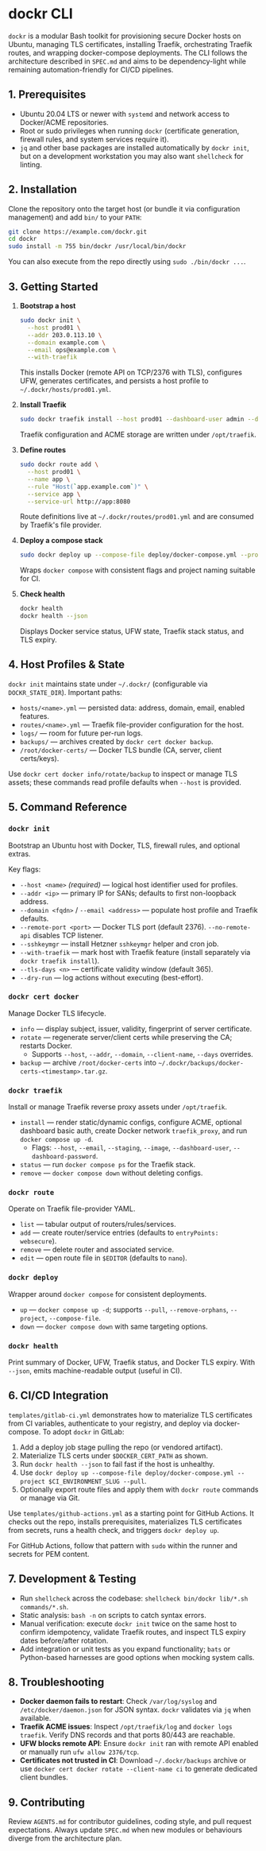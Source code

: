 # dockr CLI

`dockr` is a modular Bash toolkit for provisioning secure Docker hosts on Ubuntu, managing TLS certificates, installing Traefik, orchestrating Traefik routes, and wrapping docker-compose deployments. The CLI follows the architecture described in `SPEC.md` and aims to be dependency-light while remaining automation-friendly for CI/CD pipelines.

## 1. Prerequisites

- Ubuntu 20.04 LTS or newer with `systemd` and network access to Docker/ACME repositories.
- Root or sudo privileges when running `dockr` (certificate generation, firewall rules, and system services require it).
- `jq` and other base packages are installed automatically by `dockr init`, but on a development workstation you may also want `shellcheck` for linting.

## 2. Installation

Clone the repository onto the target host (or bundle it via configuration management) and add `bin/` to your `PATH`:

```bash
git clone https://example.com/dockr.git
cd dockr
sudo install -m 755 bin/dockr /usr/local/bin/dockr
```

You can also execute from the repo directly using `sudo ./bin/dockr ...`.

## 3. Getting Started

1. **Bootstrap a host**
   ```bash
   sudo dockr init \
     --host prod01 \
     --addr 203.0.113.10 \
     --domain example.com \
     --email ops@example.com \
     --with-traefik
   ```
   This installs Docker (remote API on TCP/2376 with TLS), configures UFW, generates certificates, and persists a host profile to `~/.dockr/hosts/prod01.yml`.

2. **Install Traefik**
   ```bash
   sudo dockr traefik install --host prod01 --dashboard-user admin --dashboard-password changeme
   ```
   Traefik configuration and ACME storage are written under `/opt/traefik`.

3. **Define routes**
   ```bash
   sudo dockr route add \
     --host prod01 \
     --name app \
     --rule "Host(`app.example.com`)" \
     --service app \
     --service-url http://app:8080
   ```
   Route definitions live at `~/.dockr/routes/prod01.yml` and are consumed by Traefik's file provider.

4. **Deploy a compose stack**
   ```bash
   sudo dockr deploy up --compose-file deploy/docker-compose.yml --project prod01 --pull
   ```
   Wraps `docker compose` with consistent flags and project naming suitable for CI.

5. **Check health**
   ```bash
   dockr health
   dockr health --json
   ```
   Displays Docker service status, UFW state, Traefik stack status, and TLS expiry.

## 4. Host Profiles & State

`dockr init` maintains state under `~/.dockr/` (configurable via `DOCKR_STATE_DIR`). Important paths:
- `hosts/<name>.yml` — persisted data: address, domain, email, enabled features.
- `routes/<name>.yml` — Traefik file-provider configuration for the host.
- `logs/` — room for future per-run logs.
- `backups/` — archives created by `dockr cert docker backup`.
- `/root/docker-certs/` — Docker TLS bundle (CA, server, client certs/keys).

Use `dockr cert docker info/rotate/backup` to inspect or manage TLS assets; these commands read profile defaults when `--host` is provided.

## 5. Command Reference

### `dockr init`
Bootstrap an Ubuntu host with Docker, TLS, firewall rules, and optional extras.

Key flags:
- `--host <name>` *(required)* — logical host identifier used for profiles.
- `--addr <ip>` — primary IP for SANs; defaults to first non-loopback address.
- `--domain <fqdn>` / `--email <address>` — populate host profile and Traefik defaults.
- `--remote-port <port>` — Docker TLS port (default 2376). `--no-remote-api` disables TCP listener.
- `--sshkeymgr` — install Hetzner `sshkeymgr` helper and cron job.
- `--with-traefik` — mark host with Traefik feature (install separately via `dockr traefik install`).
- `--tls-days <n>` — certificate validity window (default 365).
- `--dry-run` — log actions without executing (best-effort).

### `dockr cert docker`
Manage Docker TLS lifecycle.
- `info` — display subject, issuer, validity, fingerprint of server certificate.
- `rotate` — regenerate server/client certs while preserving the CA; restarts Docker.
  - Supports `--host`, `--addr`, `--domain`, `--client-name`, `--days` overrides.
- `backup` — archive `/root/docker-certs` into `~/.dockr/backups/docker-certs-<timestamp>.tar.gz`.

### `dockr traefik`
Install or manage Traefik reverse proxy assets under `/opt/traefik`.
- `install` — render static/dynamic configs, configure ACME, optional dashboard basic auth, create Docker network `traefik_proxy`, and run `docker compose up -d`.
  - Flags: `--host`, `--email`, `--staging`, `--image`, `--dashboard-user`, `--dashboard-password`.
- `status` — run `docker compose ps` for the Traefik stack.
- `remove` — `docker compose down` without deleting configs.

### `dockr route`
Operate on Traefik file-provider YAML.
- `list` — tabular output of routers/rules/services.
- `add` — create router/service entries (defaults to `entryPoints: websecure`).
- `remove` — delete router and associated service.
- `edit` — open route file in `$EDITOR` (defaults to `nano`).

### `dockr deploy`
Wrapper around `docker compose` for consistent deployments.
- `up` — `docker compose up -d`; supports `--pull`, `--remove-orphans`, `--project`, `--compose-file`.
- `down` — `docker compose down` with same targeting options.

### `dockr health`
Print summary of Docker, UFW, Traefik status, and Docker TLS expiry. With `--json`, emits machine-readable output (useful in CI).

## 6. CI/CD Integration

`templates/gitlab-ci.yml` demonstrates how to materialize TLS certificates from CI variables, authenticate to your registry, and deploy via docker-compose. To adopt `dockr` in GitLab:
1. Add a deploy job stage pulling the repo (or vendored artifact).
2. Materialize TLS certs under `$DOCKER_CERT_PATH` as shown.
3. Run `dockr health --json` to fail fast if the host is unhealthy.
4. Use `dockr deploy up --compose-file deploy/docker-compose.yml --project $CI_ENVIRONMENT_SLUG --pull`.
5. Optionally export route files and apply them with `dockr route` commands or manage via Git.

Use `templates/github-actions.yml` as a starting point for GitHub Actions. It checks out the repo, installs prerequisites, materializes TLS certificates from secrets, runs a health check, and triggers `dockr deploy up`.

For GitHub Actions, follow that pattern with `sudo` within the runner and secrets for PEM content.

## 7. Development & Testing

- Run `shellcheck` across the codebase: `shellcheck bin/dockr lib/*.sh commands/*.sh`.
- Static analysis: `bash -n` on scripts to catch syntax errors.
- Manual verification: execute `dockr init` twice on the same host to confirm idempotency, validate Traefik routes, and inspect TLS expiry dates before/after rotation.
- Add integration or unit tests as you expand functionality; `bats` or Python-based harnesses are good options when mocking system calls.

## 8. Troubleshooting

- **Docker daemon fails to restart**: Check `/var/log/syslog` and `/etc/docker/daemon.json` for JSON syntax. `dockr` validates via `jq` when available.
- **Traefik ACME issues**: Inspect `/opt/traefik/log` and `docker logs traefik`. Verify DNS records and that ports 80/443 are reachable.
- **UFW blocks remote API**: Ensure `dockr init` ran with remote API enabled or manually run `ufw allow 2376/tcp`.
- **Certificates not trusted in CI**: Download `~/.dockr/backups` archive or use `docker cert docker rotate --client-name ci` to generate dedicated client bundles.

## 9. Contributing

Review `AGENTS.md` for contributor guidelines, coding style, and pull request expectations. Always update `SPEC.md` when new modules or behaviours diverge from the architecture plan.
